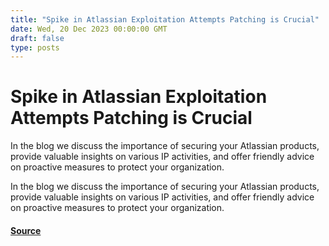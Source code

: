 ```yaml
---
title: "Spike in Atlassian Exploitation Attempts Patching is Crucial"
date: Wed, 20 Dec 2023 00:00:00 GMT
draft: false
type: posts
---
```

# Spike in Atlassian Exploitation Attempts Patching is Crucial





In the blog we discuss the importance of securing your Atlassian products, provide valuable insights on various IP activities, and offer friendly advice on proactive measures to protect your organization.

In the blog we discuss the importance of securing your Atlassian products, provide valuable insights on various IP activities, and offer friendly advice on proactive measures to protect your organization.

#### [Source](https://www.greynoise.io/blog/spike-in-atlassian-exploitation-attempts-patching-is-crucial)

